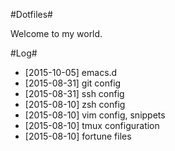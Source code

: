 #Dotfiles#

Welcome to my world.

#Log#

- [2015-10-05] emacs.d
- [2015-08-31] git config
- [2015-08-31] ssh config
- [2015-08-10] zsh config
- [2015-08-10] vim config, snippets
- [2015-08-10] tmux configuration
- [2015-08-10] fortune files
